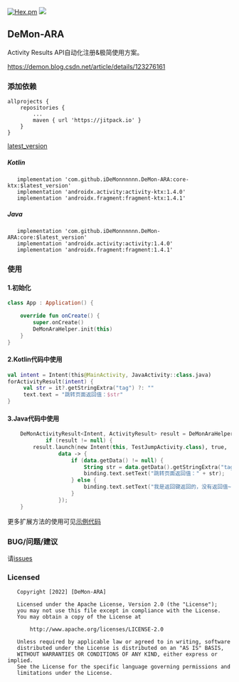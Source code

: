[![Hex.pm](https://img.shields.io/badge/Jetpack-AndroidX-orange)]() [![](https://jitpack.io/v/iDeMonnnnnn/DeMon-ARA.svg)](https://jitpack.io/#iDeMonnnnnn/DeMon-ARA)
## DeMon-ARA
Activity Results API自动化注册&极简使用方案。

<https://demon.blog.csdn.net/article/details/123276161>

### 添加依赖

```
allprojects {
	repositories {
		...
		maven { url 'https://jitpack.io' }
	}
}
```

[latest_version](https://github.com/iDeMonnnnnn/DeMon-ARA/releases)
##### Kotlin
```
   implementation 'com.github.iDeMonnnnnn.DeMon-ARA:core-ktx:$latest_version'
   implementation 'androidx.activity:activity-ktx:1.4.0'
   implementation 'androidx.fragment:fragment-ktx:1.4.1'
````

##### Java
```
   implementation 'com.github.iDeMonnnnnn.DeMon-ARA:core:$latest_version'
   implementation 'androidx.activity:activity:1.4.0'
   implementation 'androidx.fragment:fragment:1.4.1'
```

### 使用

#### 1.初始化

```kotlin
class App : Application() {

    override fun onCreate() {
        super.onCreate()
        DeMonAraHelper.init(this)
    }
}
```

#### 2.Kotlin代码中使用

```kotlin
val intent = Intent(this@MainActivity, JavaActivity::class.java)
forActivityResult(intent) {
     val str = it?.getStringExtra("tag") ?: ""
     text.text = "跳转页面返回值：$str"
}
```

#### 3.Java代码中使用

```kotlin
    DeMonActivityResult<Intent, ActivityResult> result = DeMonAraHelper.getActivityResult(JavaActivity.this);
            if (result != null) {
        result.launch(new Intent(this, TestJumpActivity.class), true,
                data -> {
                    if (data.getData() != null) {
                        String str = data.getData().getStringExtra("tag");
                        binding.text.setText("跳转页面返回值：" + str);
                    } else {
                        binding.text.setText("我是返回键返回的，没有返回值~");
                    }
                });
    }
```

更多扩展方法的使用可见[示例代码](https://github.com/iDeMonnnnnn/DeMon-ARA/tree/main/app/src/main/java/com/demon/ara)



### BUG/问题/建议

请[issues](https://github.com/iDeMonnnnnn/DeMon-ARA/issues)

### Licensed

```
   Copyright [2022] [DeMon-ARA]

   Licensed under the Apache License, Version 2.0 (the "License");
   you may not use this file except in compliance with the License.
   You may obtain a copy of the License at

       http://www.apache.org/licenses/LICENSE-2.0

   Unless required by applicable law or agreed to in writing, software
   distributed under the License is distributed on an "AS IS" BASIS,
   WITHOUT WARRANTIES OR CONDITIONS OF ANY KIND, either express or implied.
   See the License for the specific language governing permissions and
   limitations under the License.
```